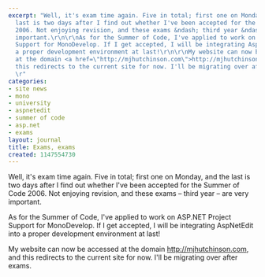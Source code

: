 ```yaml
---
excerpt: "Well, it's exam time again. Five in total; first one on Monday, and the
  last is two days after I find out whether I've been accepted for the Summer of Code
  2006. Not enjoying revision, and these exams &ndash; third year &ndash; are very
  important.\r\n\r\nAs for the Summer of Code, I've applied to work on ASP.NET Project
  Support for MonoDevelop. If I get accepted, I will be integrating AspNetEdit into
  a proper development environment at last!\r\n\r\nMy website can now be accessed
  at the domain <a href=\"http://mjhutchinson.com\">http://mjhutchinson.com</a>, and
  this redirects to the current site for now. I'll be migrating over after exams.
  \r"
categories:
- site news
- mono
- university
- aspnetedit
- summer of code
- asp.net
- exams
layout: journal
title: Exams, exams
created: 1147554730
---
```

Well, it's exam time again. Five in total; first one on Monday, and the last is two days after I find out whether I've been accepted for the Summer of Code 2006. Not enjoying revision, and these exams &ndash; third year &ndash; are very important.

As for the Summer of Code, I've applied to work on ASP.NET Project Support for MonoDevelop. If I get accepted, I will be integrating AspNetEdit into a proper development environment at last!

My website can now be accessed at the domain <a href="http://mjhutchinson.com">http://mjhutchinson.com</a>, and this redirects to the current site for now. I'll be migrating over after exams. 

